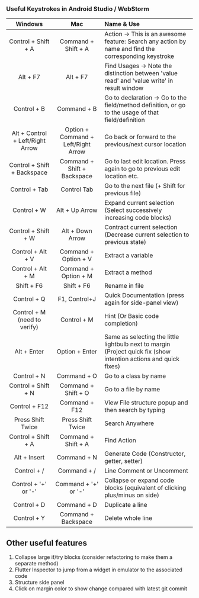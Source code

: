 ### Useful Keystrokes in Android Studio / WebStorm

| Windows   | Mac   | Name & Use    |
|:---------:|:-----:|:------------ |
| Control + Shift + A  | Command + Shift + A  | Action -> This is an awesome feature: Search any action by name and find the corresponding keystroke|
| Alt + F7 | Alt + F7  | Find Usages -> Note the distinction between 'value read' and 'value write' in result window|
| Control + B  | Command + B  | Go to declaration -> Go to the field/method definition, or go to the usage of that field/definition |
| Alt + Control + Left/Right Arrow  | Option + Command + Left/Right Arrow  | Go back or forward to the previous/next cursor location|
| Control + Shift + Backspace | Command + Shift + Backspace  | Go to last edit location.  Press again to go to previous edit location etc.|
| Control + Tab | Control Tab  | Go to the next file (+ Shift for previous file)| 
| Control + W | Alt + Up Arrow  | Expand current selection (Select successively increasing code blocks) |
| Control + Shift + W | Alt + Down Arrow  | Contract current selection (Decrease current selection to previous state) |
| Control + Alt + V | Command + Option + V  | Extract a variable |
| Control + Alt + M | Command + Option + M  | Extract a method |
| Shift + F6  | Shift + F6  | Rename in file |
| Control + Q | F1, Control+J  | Quick Documentation (press again for side-panel view)|
| Control + M (need to verify) | Control + M  | Hint (Or Basic code completion) |
| Alt + Enter| Option + Enter  | Same as selecting the little lightbulb next to margin (Project quick fix (show intention actions and quick fixes)|
| Control + N | Command + O  | Go to a class by name |
| Control + Shift + N | Command + Shift + O  |  Go to a file by name |
| Control + F12 | Command + F12  |  View File structure popup and then search by typing |
| Press Shift Twice| Press Shift Twice  |   Search Anywhere |
| Control + Shift + A | Command + Shift + A | Find Action |
| Alt + Insert | Command + N | Generate Code (Constructor, getter, setter)|
| Control + / | Command + / | Line Comment or Uncomment |
| Control + '+' or '-'  | Command + '+' or '-' | Collapse or expand code blocks (equivalent of clicking plus/minus on side)|
| Control + D | Command + D | Duplicate a line |
| Control + Y | Command + Backspace | Delete whole line |


## Other useful features
1. Collapse large if/try blocks (consider refactoring to make them a separate method)
2. Flutter Inspector to jump from a widget in emulator to the associated code
3. Structure side panel
4. Click on margin color to show change compared with latest git commit
